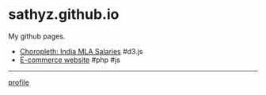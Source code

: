 # sathyz.github.io
My github pages.

* [Choropleth: India MLA Salaries](/india/html/mla-salary.html) #d3.js
* [E-commerce website](//github.com/sathyz/site_rn) #php #js

---
[profile](/profile/resume.html)
